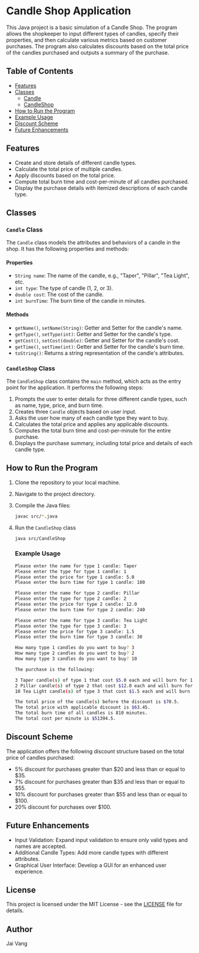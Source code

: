 # Candle Shop Application

This Java project is a basic simulation of a Candle Shop. The program allows the shopkeeper to input different types of candles, specify their properties, and then calculate various metrics based on customer purchases. The program also calculates discounts based on the total price of the candles purchased and outputs a summary of the purchase.

## Table of Contents

- [Features](#features)
- [Classes](#classes)
  - [Candle](#candle-class)
  - [CandleShop](#candleshop-class)
- [How to Run the Program](#how-to-run-the-program)
- [Example Usage](#example-usage)
- [Discount Scheme](#discount-scheme)
- [Future Enhancements](#future-enhancements)

## Features

- Create and store details of different candle types.
- Calculate the total price of multiple candles.
- Apply discounts based on the total price.
- Compute total burn time and cost-per-minute of all candles purchased.
- Display the purchase details with itemized descriptions of each candle type.

## Classes

### `Candle` Class

The `Candle` class models the attributes and behaviors of a candle in the shop. It has the following properties and methods:

#### Properties

- `String name`: The name of the candle, e.g., "Taper", "Pillar", "Tea Light", etc.
- `int type`: The type of candle (1, 2, or 3).
- `double cost`: The cost of the candle.
- `int burnTime`: The burn time of the candle in minutes.

#### Methods

- `getName()`, `setName(String)`: Getter and Setter for the candle's name.
- `getType()`, `setType(int)`: Getter and Setter for the candle's type.
- `getCost()`, `setCost(double)`: Getter and Setter for the candle's cost.
- `getTime()`, `setTime(int)`: Getter and Setter for the candle's burn time.
- `toString()`: Returns a string representation of the candle's attributes.

### `CandleShop` Class

The `CandleShop` class contains the `main` method, which acts as the entry point for the application. It performs the following steps:

1. Prompts the user to enter details for three different candle types, such as name, type, price, and burn time.
2. Creates three `Candle` objects based on user input.
3. Asks the user how many of each candle type they want to buy.
4. Calculates the total price and applies any applicable discounts.
5. Computes the total burn time and cost-per-minute for the entire purchase.
6. Displays the purchase summary, including total price and details of each candle type.

## How to Run the Program

1. Clone the repository to your local machine.
2. Navigate to the project directory.
3. Compile the Java files:
   ```bash
   javac src/*.java
   ```
4. Run the `CandleShop` class

   ```bash
   java src/CandleShop
   ```

   ### Example Usage

   ```bash
   Please enter the name for type 1 candle: Taper
   Please enter the type for type 1 candle: 1
   Please enter the price for type 1 candle: 5.0
   Please enter the burn time for type 1 candle: 180

   Please enter the name for type 2 candle: Pillar
   Please enter the type for type 2 candle: 2
   Please enter the price for type 2 candle: 12.0
   Please enter the burn time for type 2 candle: 240

   Please enter the name for type 3 candle: Tea Light
   Please enter the type for type 3 candle: 3
   Please enter the price for type 3 candle: 1.5
   Please enter the burn time for type 3 candle: 30

   How many type 1 candles do you want to buy? 3
   How many type 2 candles do you want to buy? 2
   How many type 3 candles do you want to buy? 10

   The purchase is the following:

   3 Taper candle(s) of type 1 that cost $5.0 each and will burn for 180 minutes.
   2 Pillar candle(s) of type 2 that cost $12.0 each and will burn for 240 minutes.
   10 Tea Light candle(s) of type 3 that cost $1.5 each and will burn for 30 minutes.

   The total price of the candle(s) before the discount is $70.5.
   The total price with applicable discount is $63.45.
   The total burn time of all candles is 810 minutes.
   The total cost per minute is $51394.5.
   ```

## Discount Scheme

The application offers the following discount structure based on the total price of candles purchased:

- 5% discount for purchases greater than $20 and less than or equal to $35.
- 7% discount for purchases greater than $35 and less than or equal to $55.
- 10% discount for purchases greater than $55 and less than or equal to $100.
- 20% discount for purchases over $100.

## Future Enhancements

- Input Validation: Expand input validation to ensure only valid types and names are accepted.
- Additional Candle Types: Add more candle types with different attributes.
- Graphical User Interface: Develop a GUI for an enhanced user experience.

## License

This project is licensed under the MIT License - see the [LICENSE](LICENSE) file for details.

## Author

Jai Vang
